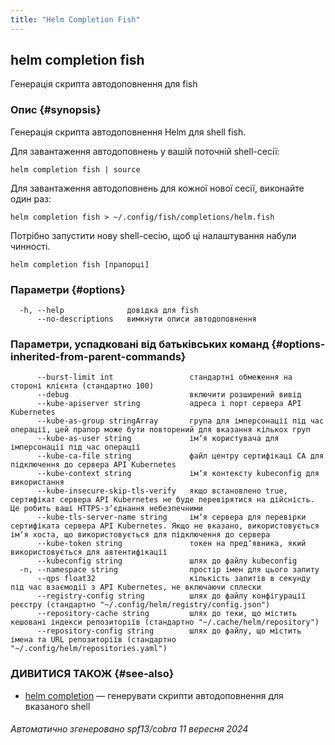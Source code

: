 ```yaml
---
title: "Helm Completion Fish"
---
```


## helm completion fish

Генерація скрипта автодоповнення для fish

### Опис {#synopsis}

Генерація скрипта автодоповнення Helm для shell fish.

Для завантаження автодоповнень у вашій поточній shell-сесії:

```shell
helm completion fish | source
```

Для завантаження автодоповнень для кожної нової сесії, виконайте один раз:

```shell
helm completion fish > ~/.config/fish/completions/helm.fish
```

Потрібно запустити нову shell-сесію, щоб ці налаштування набули чинності.

```shell
helm completion fish [прапорці]
```

### Параметри {#options}

```none
  -h, --help              довідка для fish
      --no-descriptions   вимкнути описи автодоповнення
```

### Параметри, успадковані від батьківських команд {#options-inherited-from-parent-commands}

```none
      --burst-limit int                 стандартні обмеження на стороні клієнта (стандартно 100)
      --debug                           включити розширений вивід
      --kube-apiserver string           адреса і порт сервера API Kubernetes
      --kube-as-group stringArray       група для імперсонації під час операції, цей прапор може бути повторений для вказання кількох груп
      --kube-as-user string             імʼя користувача для імперсонації під час операції
      --kube-ca-file string             файл центру сертифікаці СА для підключення до сервера API Kubernetes
      --kube-context string             імʼя контексту kubeconfig для використання
      --kube-insecure-skip-tls-verify   якщо встановлено true, сертифікат сервера API Kubernetes не буде перевірятися на дійсність. Це робить ваші HTTPS-зʼєднання небезпечними
      --kube-tls-server-name string     імʼя сервера для перевірки сертифіката сервера API Kubernetes. Якщо не вказано, використовується імʼя хоста, що використовується для підключення до сервера
      --kube-token string               токен на предʼявника, який використовується для автентифікації
      --kubeconfig string               шлях до файлу kubeconfig
  -n, --namespace string                простір імен для цього запиту
      --qps float32                     кількість запитів в секунду під час взаємодії з API Kubernetes, не включаючи сплески
      --registry-config string          шлях до файлу конфігурації реєстру (стандартно "~/.config/helm/registry/config.json")
      --repository-cache string         шлях до теки, що містить кешовані індекси репозиторіїв (стандартно "~/.cache/helm/repository")
      --repository-config string        шлях до файлу, що містить імена та URL репозиторіїв (стандартно "~/.config/helm/repositories.yaml")
```

### ДИВИТИСЯ ТАКОЖ {#see-also}

* [helm completion](helm_completion.md) — генерувати скрипти автодоповнення для вказаного shell

###### Автоматично згенеровано spf13/cobra 11 вересня 2024
